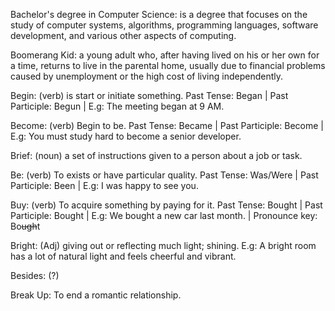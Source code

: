 Bachelor's degree in Computer Science: is a degree that focuses on the study of computer systems, algorithms, programming languages, software development, and various other aspects of computing.

Boomerang Kid: a young adult who, after having lived on his or her own for a time, returns to live in the parental home, usually due to financial problems caused by unemployment or the high cost of living independently.

Begin: (verb) is start or initiate something. Past Tense: Began | Past Participle: Begun | E.g: The meeting began at 9 AM.

Become: (verb) Begin to be. Past Tense: Became | Past Participle: Become | E.g: You must study hard to become a senior developer. 

Brief: (noun) a set of instructions given to a person about a job or task.

Be: (verb) To exists or have particular quality. Past Tense: Was/Were | Past Participle: Been | E.g: I was happy to see you.

Buy: (verb) To acquire something by paying for it. Past Tense: Bought | Past Participle: Bought | E.g: We bought a new car last month. | Pronounce key: Bo~~ugh~~t

Bright: (Adj) giving out or reflecting much light; shining. E.g: A bright room has a lot of natural light and feels cheerful and vibrant. 

Besides: (?)

Break Up: To end a romantic relationship.